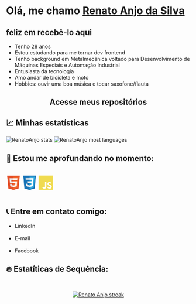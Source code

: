 # Olá, me chamo [Renato Anjo da Silva](https://www.linkedin.com/in/renato-anjo/)
## feliz em recebê-lo aqui

<ul> 
<li>Tenho 28 anos</li>
<li>Estou estudando para me tornar dev frontend</li>
<li>Tenho background em Metalmecânica voltado para Desenvolvimento de Máquinas Especiais e Automação Industrial</li>
<li>Entusiasta da tecnologia</li>
  <li>Amo andar de bicicleta e moto</li>
<li>Hobbies: ouvir uma boa música e tocar saxofone/flauta</li>
</ul>
<div align='center'>
  <h2>
    <a
    target="_blank"
    style="text-decoration: none"
    href="https://github.com/RenatoAnjo?tab=repositories"
    >Acesse meus repositórios</a>
  </h2>
</div>

## :chart_with_upwards_trend: Minhas estatísticas


<p align="left">
<img width="530em" src="https://github-readme-stats.vercel.app/api?username=RenatoAnjo&show_icons=true&theme=vision-friendly-dark" alt="RenatoAnjo stats"/>
<img width="530em" src="https://github-readme-stats.vercel.app/api/top-langs/?username=RenatoAnjo&layout=compact&theme=vision-friendly-dark" alt="RenatoAnjo most languages"/>
</p>




 ##  :bookmark_tabs: Estou me aprofundando no momento: 
 
<div style="display: inline_block"><br>
<img align="center" alt="HTML" height="40" width="40" src="https://raw.githubusercontent.com/devicons/devicon/master/icons/html5/html5-original.svg">
  <img align="center" alt="CSS" height="40" width="40" src="https://raw.githubusercontent.com/devicons/devicon/master/icons/css3/css3-original.svg">
  <img align="center" alt="Js" height="40" width="40" src="https://raw.githubusercontent.com/devicons/devicon/master/icons/javascript/javascript-plain.svg">
</div>
 
 <br>
 
  ## 📞 Entre em contato comigo:
 <div>
  <div>
    <ul>
        <li><a href="https://www.linkedin.com/in/renato-anjo/"  style="text-decoration: none" target="_blank" rel="noreferrer">
        LinkedIn</a></li><br>
        <li><a href="mailto:renato_anjo.s@hotmail.com"  style="text-decoration: none" target="_blank" rel="noreferrer">
        E-mail</li><br>
        <li><a href="https://www.facebook.com/anjo3003"  style="text-decoration: none" target="_blank" rel="noreferrer">
        Facebook
        </a></li>
    </ul>
</div>
  
</div>

## 🔥  Estatíticas de Sequência:
  <br>
   <p align="center">
  <a href="https://github.com/RenatoAnjo/github-readme-streak-stats">
    <img title="🔥 Get streak stats RenatO Anjo" alt="Renato Anjo streak" src="https://github-readme-streak-stats.herokuapp.com/?user=RenatoAnjo&theme=highcontrast&hide_border=true"/>
  </a>

</div>
